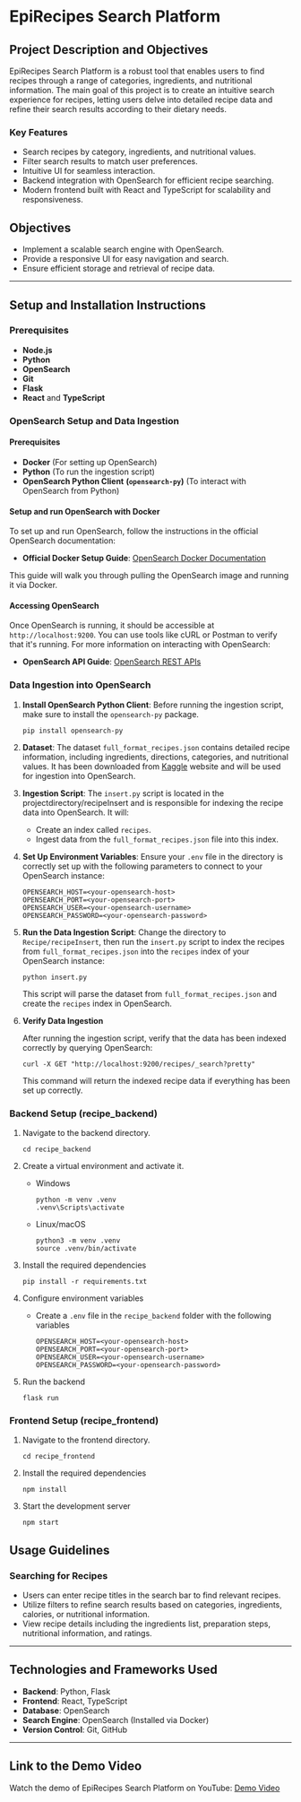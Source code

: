 # EpiRecipes Search Platform

## Project Description and Objectives

EpiRecipes Search Platform is a robust tool that enables users to find recipes through a range of categories, ingredients, and nutritional information. The main goal of this project is to create an intuitive search experience for recipes, letting users delve into detailed recipe data and refine their search results according to their dietary needs.

### Key Features

- Search recipes by category, ingredients, and nutritional values.
- Filter search results to match user preferences.
- Intuitive UI for seamless interaction.
- Backend integration with OpenSearch for efficient recipe searching.
- Modern frontend built with React and TypeScript for scalability and responsiveness.

## Objectives

- Implement a scalable search engine with OpenSearch.
- Provide a responsive UI for easy navigation and search.
- Ensure efficient storage and retrieval of recipe data.

---

## Setup and Installation Instructions

### Prerequisites

- **Node.js**
- **Python**
- **OpenSearch**
- **Git**
- **Flask**
- **React** and **TypeScript**

### OpenSearch Setup and Data Ingestion

#### Prerequisites

- **Docker** (For setting up OpenSearch)
- **Python** (To run the ingestion script)
- **OpenSearch Python Client** **(`opensearch-py`)** (To interact with OpenSearch from Python)

#### Setup and run OpenSearch with Docker

To set up and run OpenSearch, follow the instructions in the official OpenSearch documentation:

- **Official Docker Setup Guide**: [OpenSearch Docker Documentation](https://opensearch.org/docs/latest/opensearch/install/docker/)

This guide will walk you through pulling the OpenSearch image and running it via Docker.

#### Accessing OpenSearch

Once OpenSearch is running, it should be accessible at `http://localhost:9200`. You can use tools like cURL or Postman to verify that it's running. For more information on interacting with OpenSearch:

- **OpenSearch API Guide**: [OpenSearch REST APIs](https://opensearch.org/docs/latest/api-reference/)

### Data Ingestion into OpenSearch

1. **Install OpenSearch Python Client**: Before running the ingestion script, make sure to install the `opensearch-py` package.

   ```
   pip install opensearch-py
   ```
2. **Dataset**: The dataset `full_format_recipes.json` contains detailed recipe information, including ingredients, directions, categories, and nutritional values. It has been downloaded from [Kaggle](https://www.kaggle.com/datasets/hugodarwood/epirecipes) website and will be used for ingestion into OpenSearch.
3. **Ingestion Script**: The `insert.py` script is located in the projectdirectory/recipeInsert and is responsible for indexing the recipe data into OpenSearch. It will:

   - Create an index called `recipes`.
   - Ingest data from the `full_format_recipes.json` file into this index.
4. **Set Up Environment Variables**: Ensure your `.env` file in the directory is correctly set up with the following 		  parameters to connect to your OpenSearch instance:

   ```
   OPENSEARCH_HOST=<your-opensearch-host>
   OPENSEARCH_PORT=<your-opensearch-port>
   OPENSEARCH_USER=<your-opensearch-username>
   OPENSEARCH_PASSWORD=<your-opensearch-password>
   ```
5. **Run the Data Ingestion Script**: Change the directory to `Recipe/recipeInsert`, then run the `insert.py` script to index the recipes from `full_format_recipes.json` into the `recipes` index of your OpenSearch instance:

   ```
   python insert.py
   ```

   This script will parse the dataset from `full_format_recipes.json` and create the `recipes` index in OpenSearch.
6. **Verify Data Ingestion**

   After running the ingestion script, verify that the data has been indexed correctly by querying OpenSearch:

   ```
   curl -X GET "http://localhost:9200/recipes/_search?pretty"
   ```

   This command will return the indexed recipe data if everything has been set up correctly.

### Backend Setup (recipe_backend)

1. Navigate to the backend directory.

   ```
   cd recipe_backend
   ```
2. Create a virtual environment and activate it.

   - Windows

     ```
     python -m venv .venv
     .venv\Scripts\activate
     ```
   - Linux/macOS

     ```
     python3 -m venv .venv
     source .venv/bin/activate
     ```
3. Install the required dependencies

   ```
   pip install -r requirements.txt
   ```
4. Configure environment variables

   - Create a `.env` file in the `recipe_backend` folder with the following variables
     ```
     OPENSEARCH_HOST=<your-opensearch-host>
     OPENSEARCH_PORT=<your-opensearch-port>
     OPENSEARCH_USER=<your-opensearch-username>
     OPENSEARCH_PASSWORD=<your-opensearch-password>
     ```
5. Run the backend

   ```
   flask run 
   ```

### Frontend Setup (recipe_frontend)

1. Navigate to the frontend directory.

   ```
   cd recipe_frontend
   ```
2. Install the required dependencies

   ```
   npm install
   ```
3. Start the development server

   ```
   npm start
   ```

## Usage Guidelines

### Searching for Recipes

- Users can enter recipe titles in the search bar to find relevant recipes.
- Utilize filters to refine search results based on categories, ingredients, calories, or nutritional information.
- View recipe details including the ingredients list, preparation steps, nutritional information, and ratings.

---

## Technologies and Frameworks Used

- **Backend**: Python, Flask
- **Frontend**: React, TypeScript
- **Database**:  OpenSearch
- **Search Engine**: OpenSearch (Installed via Docker)
- **Version Control**: Git, GitHub

---

## Link to the Demo Video

Watch the demo of EpiRecipes Search Platform on YouTube: [Demo Video](https://youtu.be/LSnnvVdO7JY)
